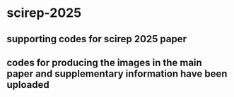 # scirep-2025
## supporting codes for scirep 2025 paper
## codes for producing the images in the main paper and supplementary information have been uploaded
